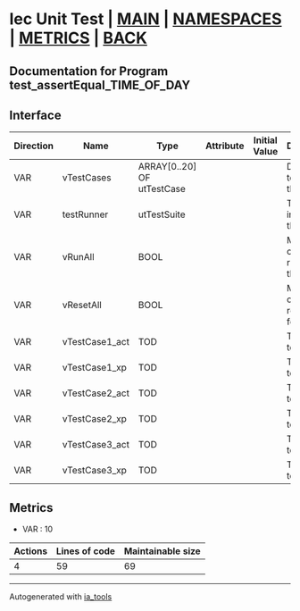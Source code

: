 # Iec Unit Test | [MAIN] | [NAMESPACES] | [METRICS] | [BACK]  

## Documentation for Program test_assertEqual_TIME_OF_DAY  

## Interface  

| Direction | Name | Type | Attribute | Initial Value | Documentation |
| --------- | ---- | ---- | --------- | ------------- | ------------- |
| VAR | vTestCases | ARRAY[0..20] OF utTestCase |  |  | Definition of all test cases for this POU |  
| VAR | testRunner | utTestSuite |  |  | Test Suite fb instance to run the tests |  
| VAR | vRunAll | BOOL |  |  | Manual command to run all tests for this POU |  
| VAR | vResetAll | BOOL |  |  | Manual command to reset all tests for this POU |  
| VAR | vTestCase1_act | TOD |  |  | Test data 1 of test case 1 |  
| VAR | vTestCase1_xp | TOD |  |  | Test data 2 of test case 1 |  
| VAR | vTestCase2_act | TOD |  |  | Test data 1 of test case 2 |  
| VAR | vTestCase2_xp | TOD |  |  | Test data 2 of test case 2 |  
| VAR | vTestCase3_act | TOD |  |  | Test data 1 of test case 3 |  
| VAR | vTestCase3_xp | TOD |  |  | Test data 2 of test case 3 |  


## Metrics  

- VAR : 10

| Actions | Lines of code | Maintainable size |
| ------- | ------------- | ----------------- |
| 4 | 59 | 69 |

---
Autogenerated with [ia_tools](https://github.com/tkucic/ia_tools)  

[MAIN]: ../../../../index.md
[NAMESPACES]: ../../nsList.md
[METRICS]: ../../../metrics.md
[BACK]: ../nsMain.md
